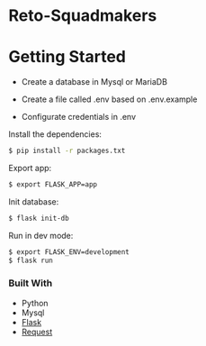 # Reto-Squadmakers
# Getting Started

* Create a database in Mysql or MariaDB

* Create a file called .env based on .env.example

* Configurate credentials in .env

Install the dependencies:
```sh
$ pip install -r packages.txt
```
Export app:
```sh
$ export FLASK_APP=app 
```
Init database:
```sh
$ flask init-db
```

Run in dev mode:

```sh
$ export FLASK_ENV=development
$ flask run
```

### Built With
- Python
- Mysql
- [Flask](https://flask.palletsprojects.com/en/2.1.x/)
- [Request](https://docs.python-requests.org/en/latest/)
